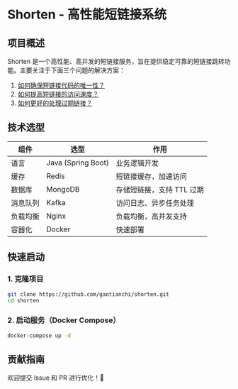 # Shorten - 高性能短链接系统

## 项目概述

Shorten 是一个高性能、高并发的短链接服务，旨在提供稳定可靠的短链接跳转功能。主要关注于下面三个问题的解决方案：

1. [如何确保短链接代码的唯一性？](docs/如何确保短链接的唯一性？.md)
2. [如何提高短链接的访问速度？](docs/如何提高短链接的访问速度？.md)
3. [如何更好的处理过期链接？](docs/如何更好的处理过期链接？.md)

## 技术选型

| 组件   | 选型                 | 作用              |
|------|--------------------|-----------------|
| 语言   | Java (Spring Boot) | 业务逻辑开发          |
| 缓存   | Redis              | 短链接缓存，加速访问      |
| 数据库  | MongoDB            | 存储短链接，支持 TTL 过期 |
| 消息队列 | Kafka              | 访问日志、异步任务处理     |
| 负载均衡 | Nginx              | 负载均衡，高并发支持      |
| 容器化  | Docker             | 快速部署            |

## 快速启动

### 1. 克隆项目

```bash
git clone https://github.com/gaotianchi/shorten.git
cd shorten
```

### 2. 启动服务（Docker Compose）

```bash
docker-compose up -d
```

## 贡献指南

欢迎提交 Issue 和 PR 进行优化！🚀

